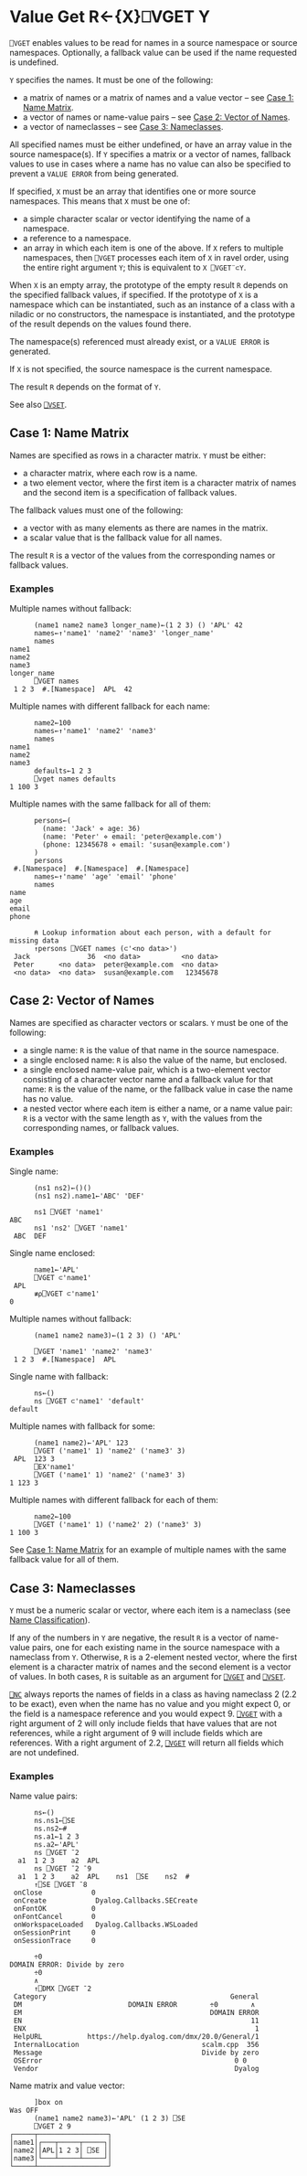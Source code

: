 <!-- Hidden search keywords -->
<div style="display: none;">
  ⎕VGET VGET
</div>

<h1 class="heading"><span class="name">Value Get</span> <span class="command">R←{X}⎕VGET Y</span></h1>

`⎕VGET` enables values to be read for names in a source namespace or source namespaces. Optionally, a fallback value can be used if the name requested is undefined.

`Y` specifies the names. It must be one of the following:

* a matrix of names or a matrix of names and a value vector – see [Case 1: Name Matrix](#case-1-name-matrix).
* a vector of names or name-value pairs – see [Case 2: Vector of Names](#case-2-vector-of-names).
* a vector of nameclasses – see [Case 3: Nameclasses](#case-3-nameclasses).

All specified names must be either undefined, or have an array value in the source namespace(s). If `Y` specifies a matrix or a vector of names, fallback values to use in cases where a name has no value can also be specified to prevent a `VALUE ERROR` from being generated.

If specified, `X` must be an array that identifies one or more source namespaces. This means that `X` must be one of:

* a simple character scalar or vector identifying the name of a namespace.
* a reference to a namespace.
* an array in which each item is one of the above. If `X` refers to multiple namespaces, then `⎕VGET` processes each item of `X` in ravel order, using the entire right argument `Y`; this is equivalent to  `X ⎕VGET¨⊂Y`.

When `X` is an empty array, the prototype of the empty result `R` depends on the specified fallback values, if specified. If the prototype of `X` is a namespace which can be instantiated, such as an instance of a class with a niladic or no constructors, the namespace is instantiated, and the prototype of the result depends on the values found there.

The namespace(s) referenced must already exist, or a `VALUE ERROR` is generated.  

If `X` is not specified, the source namespace is the current namespace.

The result `R` depends on the format of `Y`.

See also [`⎕VSET`](vset.md).

## Case 1: Name Matrix

Names are specified as rows in a character matrix.
`Y` must be either:

* a character matrix, where each row is a name.
* a two element vector, where the first item is a character matrix of names and the second item is a specification of fallback values.

The fallback values must one of the following:

* a vector with as many elements as there are names in the matrix.
* a scalar value that is the fallback value for all names.


The result `R` is a vector of the values from the corresponding names or fallback values.

<h3 class="example">Examples</h3>

Multiple names without fallback:

```apl
      (name1 name2 name3 longer_name)←(1 2 3) () 'APL' 42
      names←↑'name1' 'name2' 'name3' 'longer_name'
      names
name1
name2
name3
longer_name
      ⎕VGET names
 1 2 3  #.[Namespace]  APL  42
```

Multiple names with different fallback for each name:

```apl
      name2←100
      names←↑'name1' 'name2' 'name3'
      names
name1
name2
name3
      defaults←1 2 3
      ⎕vget names defaults
1 100 3
```

Multiple names with the same fallback for all of them:

```apl
      persons←(
        (name: 'Jack' ⋄ age: 36)
        (name: 'Peter' ⋄ email: 'peter@example.com')
        (phone: 12345678 ⋄ email: 'susan@example.com')
      )
      persons
 #.[Namespace]  #.[Namespace]  #.[Namespace]
      names←↑'name' 'age' 'email' 'phone'
      names
name
age
email
phone

      ⍝ Lookup information about each person, with a default for missing data
      ↑persons ⎕VGET names (⊂'<no data>')
 Jack              36  <no data>          <no data>
 Peter      <no data>  peter@example.com  <no data>
 <no data>  <no data>  susan@example.com   12345678
```

## Case 2: Vector of Names

Names are specified as character vectors or scalars. `Y` must be one of the following:

* a single name: `R` is the value of that name in the source namespace.
* a single enclosed name: `R` is also the value of the name, but enclosed.
* a single enclosed name-value pair, which is a two-element vector consisting of a character vector name and a fallback value for that name: `R` is the value of the name, or the fallback value in case the name has no value.
* a nested vector where each item is either a name, or a name value pair: `R` is a vector with the same length as `Y`, with the values from the corresponding names, or fallback values.

<h3 class="example">Examples</h3>

Single name:
```apl
      (ns1 ns2)←()()
      (ns1 ns2).name1←'ABC' 'DEF'

      ns1 ⎕VGET 'name1'
ABC
      ns1 'ns2' ⎕VGET 'name1'
 ABC  DEF
```

Single name enclosed:
```apl
      name1←'APL'
      ⎕VGET ⊂'name1'
 APL
      ≢⍴⎕VGET ⊂'name1'
0
```

Multiple names without fallback:
```apl
      (name1 name2 name3)←(1 2 3) () 'APL'

      ⎕VGET 'name1' 'name2' 'name3'
 1 2 3  #.[Namespace]  APL
```

Single name with fallback:
```apl
      ns←()
      ns ⎕VGET ⊂'name1' 'default'
default
```

Multiple names with fallback for some:
```apl
      (name1 name2)←'APL' 123
      ⎕VGET ('name1' 1) 'name2' ('name3' 3)
 APL  123 3
      ⎕EX'name1'
      ⎕VGET ('name1' 1) 'name2' ('name3' 3)
1 123 3
```

Multiple names with different fallback for each of them:
```apl
      name2←100
      ⎕VGET ('name1' 1) ('name2' 2) ('name3' 3)
1 100 3
```

See [Case 1: Name Matrix](#case-1-name-matrix) for an example of multiple names with the same fallback value for all of them.

## Case 3: Nameclasses

`Y` must be a numeric scalar or vector, where each item is a nameclass (see [Name Classification](nc.md)).

If any of the numbers in `Y` are negative, the result `R` is a vector of name-value pairs, one for each existing name in the source namespace with a nameclass from `Y`. Otherwise, `R` is a 2-element nested vector, where the first element is a character matrix of names and the second element is a vector of values. In both cases, `R` is suitable as an argument for [`⎕VGET`](vget.md) and [`⎕VSET`](vset.md).

[`⎕NC`](nc.md) always reports the names of fields in a class as having nameclass 2 (2.2 to be exact), even when the name has no value and you might expect 0, or the field is a namespace reference and you would expect 9. [`⎕VGET`](vget.md) with a right argument of 2 will only include fields that have values that are not references, while a right argument of 9 will include fields which are references. With a right argument of 2.2, [`⎕VGET`](vget.md) will return all fields which are not undefined.

<h3 class="example">Examples</h3>
Name value pairs:

```apl
      ns←()
      ns.ns1←⎕SE
      ns.ns2←#
      ns.a1←1 2 3
      ns.a2←'APL'
      ns ⎕VGET ¯2
  a1  1 2 3    a2  APL
      ns ⎕VGET ¯2 ¯9
  a1  1 2 3    a2  APL    ns1  ⎕SE    ns2  #
      ↑⎕SE ⎕VGET ¯8
 onClose            0
 onCreate            Dyalog.Callbacks.SECreate
 onFontOK           0
 onFontCancel       0
 onWorkspaceLoaded   Dyalog.Callbacks.WSLoaded
 onSessionPrint     0
 onSessionTrace     0

      ÷0
DOMAIN ERROR: Divide by zero
      ÷0
      ∧
      ↑⎕DMX ⎕VGET ¯2
 Category                                             General
 DM                          DOMAIN ERROR        ÷0        ∧
 EM                                              DOMAIN ERROR
 EN                                                        11
 ENX                                                        1
 HelpURL           https://help.dyalog.com/dmx/20.0/General/1
 InternalLocation                              scalm.cpp  356
 Message                                       Divide by zero
 OSError                                               0 0
 Vendor                                                Dyalog
```

Name matrix and value vector:

```apl
      ]box on
Was OFF
      (name1 name2 name3)←'APL' (1 2 3) ⎕SE
      ⎕VGET 2 9
┌─────┬─────────────────┐
│name1│┌───┬─────┬─────┐│
│name2││APL│1 2 3│ ⎕SE ││
│name3│└───┴─────┴─────┘│
└─────┴─────────────────┘
```
